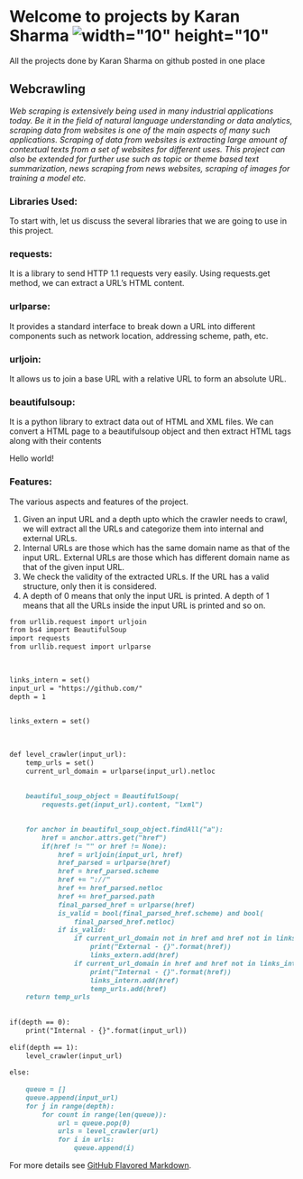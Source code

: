 # Welcome to projects by Karan Sharma   ![width="10" height="10"](/images/7918BE1D-FD98-4360-86B1-5927F3DB2EA7.PNG)
All the projects done by Karan Sharma on github posted in one place
## Webcrawling
*Web scraping is extensively being used in many industrial applications today. Be it in the field of natural language understanding or data analytics, scraping data from websites is one of the main aspects of many such applications. Scraping of data from websites is extracting large amount of contextual texts from a set of websites for different uses. This project can also be extended for further use such as topic or theme based text summarization, news scraping from news websites, scraping of images for training a model etc.*

### Libraries Used:

To start with, let us discuss the several libraries that we are going to use in this project.

### requests:  

It is a library to send HTTP 1.1 requests very easily. Using requests.get method, we can extract a URL’s HTML content.
### urlparse: 

It provides a standard interface to break down a URL into different components such as network location, addressing scheme, path, etc.
### urljoin: 

It allows us to join a base URL with a relative URL to form an absolute URL.
### beautifulsoup:

It is a python library to extract data out of HTML and XML files. We can convert a HTML page to a beautifulsoup object and then extract HTML tags along with their contents
<script src="https://rawgit.com/web-animations/web-animations-js/master/web-animations.min.js"></script>
<div class="pulse" style="width: 150px;">
  Hello world!
</div>


### Features:

The various aspects and features of the project.

1. Given an input URL and a depth upto which the crawler needs to crawl, we will extract all the URLs and categorize them into internal and external URLs.
2. Internal URLs are those which has the same domain name as that of the input URL. External URLs are those which has different domain name as that of the given input URL.
3. We check the validity of the extracted URLs. If the URL has a valid structure, only then it is considered.
4. A depth of 0 means that only the input URL is printed. A depth of 1 means that all the URLs inside the input URL is printed and so on.

```markdown
from urllib.request import urljoin
from bs4 import BeautifulSoup
import requests
from urllib.request import urlparse
  
  

links_intern = set()
input_url = "https://github.com/"
depth = 1
  

links_extern = set()
  
  

def level_crawler(input_url):
    temp_urls = set()
    current_url_domain = urlparse(input_url).netloc
  
    
    beautiful_soup_object = BeautifulSoup(
        requests.get(input_url).content, "lxml")
  

    for anchor in beautiful_soup_object.findAll("a"):
        href = anchor.attrs.get("href")
        if(href != "" or href != None):
            href = urljoin(input_url, href)
            href_parsed = urlparse(href)
            href = href_parsed.scheme
            href += "://"
            href += href_parsed.netloc
            href += href_parsed.path
            final_parsed_href = urlparse(href)
            is_valid = bool(final_parsed_href.scheme) and bool(
                final_parsed_href.netloc)
            if is_valid:
                if current_url_domain not in href and href not in links_extern:
                    print("External - {}".format(href))
                    links_extern.add(href)
                if current_url_domain in href and href not in links_intern:
                    print("Internal - {}".format(href))
                    links_intern.add(href)
                    temp_urls.add(href)
    return temp_urls
  
  
if(depth == 0):
    print("Internal - {}".format(input_url))
  
elif(depth == 1):
    level_crawler(input_url)
  
else:
  
    queue = []
    queue.append(input_url)
    for j in range(depth):
        for count in range(len(queue)):
            url = queue.pop(0)
            urls = level_crawler(url)
            for i in urls:
                queue.append(i)
```

For more details see [GitHub Flavored Markdown](https://guides.github.com/features/mastering-markdown/).

